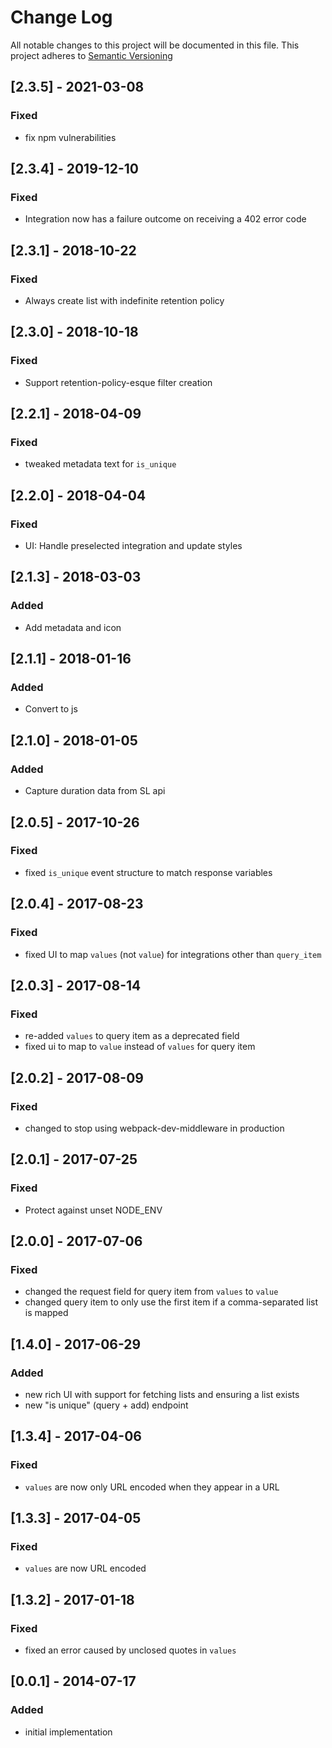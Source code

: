 # Change Log
All notable changes to this project will be documented in this file.
This project adheres to [Semantic Versioning](http://semver.org)

## [2.3.5] - 2021-03-08
### Fixed
- fix npm vulnerabilities

## [2.3.4] - 2019-12-10
### Fixed
- Integration now has a failure outcome on receiving a 402 error code

## [2.3.1] - 2018-10-22
### Fixed
- Always create list with indefinite retention policy

## [2.3.0] - 2018-10-18
### Fixed
- Support retention-policy-esque filter creation

## [2.2.1] - 2018-04-09
### Fixed
- tweaked metadata text for `is_unique`

## [2.2.0] - 2018-04-04
### Fixed
- UI: Handle preselected integration and update styles

## [2.1.3] - 2018-03-03
### Added
- Add metadata and icon

## [2.1.1] - 2018-01-16
### Added
- Convert to js

## [2.1.0] - 2018-01-05
### Added
- Capture duration data from SL api

## [2.0.5] - 2017-10-26
### Fixed
- fixed `is_unique` event structure to match response variables

## [2.0.4] - 2017-08-23
### Fixed
- fixed UI to map `values` (not `value`) for integrations other than `query_item`

## [2.0.3] - 2017-08-14
### Fixed
- re-added `values` to query item as a deprecated field
- fixed ui to map to `value` instead of `values` for query item

## [2.0.2] - 2017-08-09
### Fixed
- changed to stop using webpack-dev-middleware in production

## [2.0.1] - 2017-07-25
### Fixed
- Protect against unset NODE_ENV     

## [2.0.0] - 2017-07-06
### Fixed
- changed the request field for query item from `values` to `value`
- changed query item to only use the first item if a comma-separated list is mapped

## [1.4.0] - 2017-06-29
### Added
- new rich UI with support for fetching lists and ensuring a list exists
- new "is unique" (query + add) endpoint

## [1.3.4] - 2017-04-06
### Fixed
- `values` are now only URL encoded when they appear in a URL

## [1.3.3] - 2017-04-05
### Fixed
- `values` are now URL encoded

## [1.3.2] - 2017-01-18
### Fixed
- fixed an error caused by unclosed quotes in `values`

## [0.0.1] - 2014-07-17
### Added
- initial implementation
